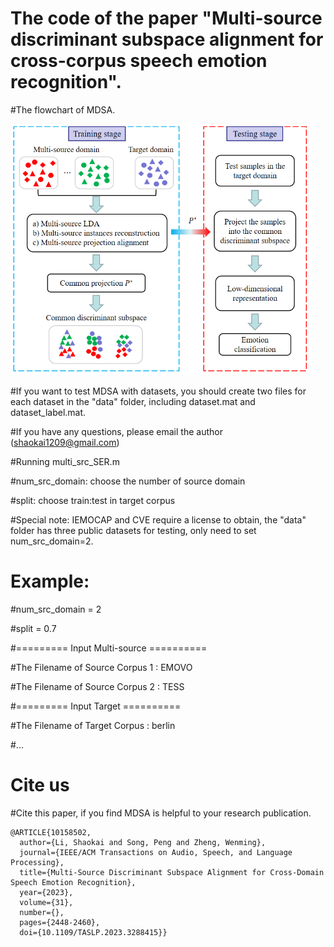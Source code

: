 # The code of the paper "Multi-source discriminant subspace alignment for cross-corpus speech emotion recognition".

#The flowchart of MDSA.

![image](https://github.com/shaokai1209/shaokai1209/blob/main/2023%20TASLP.png)

#If you want to test MDSA with datasets, you should create two files for each dataset in the "data" folder, including dataset.mat and dataset_label.mat.

#If you have any questions, please email the author (shaokai1209@gmail.com)

#Running multi_src_SER.m

#num_src_domain: choose the number of source domain

#split: choose train:test in target corpus

#Special note: IEMOCAP and CVE require a license to obtain, the "data" folder has three public datasets for testing, only need to set num_src_domain=2.

# Example:  

#num_src_domain = 2

#split = 0.7

#========= Input Multi-source ==========

#The Filename of Source Corpus 1 : EMOVO

#The Filename of Source Corpus 2 : TESS

#========= Input Target ==========

#The Filename of Target Corpus : berlin

#...

#  Cite us
#Cite this paper, if you find MDSA is helpful to your research publication.
```
@ARTICLE{10158502,
  author={Li, Shaokai and Song, Peng and Zheng, Wenming},
  journal={IEEE/ACM Transactions on Audio, Speech, and Language Processing}, 
  title={Multi-Source Discriminant Subspace Alignment for Cross-Domain Speech Emotion Recognition}, 
  year={2023},
  volume={31},
  number={},
  pages={2448-2460},
  doi={10.1109/TASLP.2023.3288415}}
```
